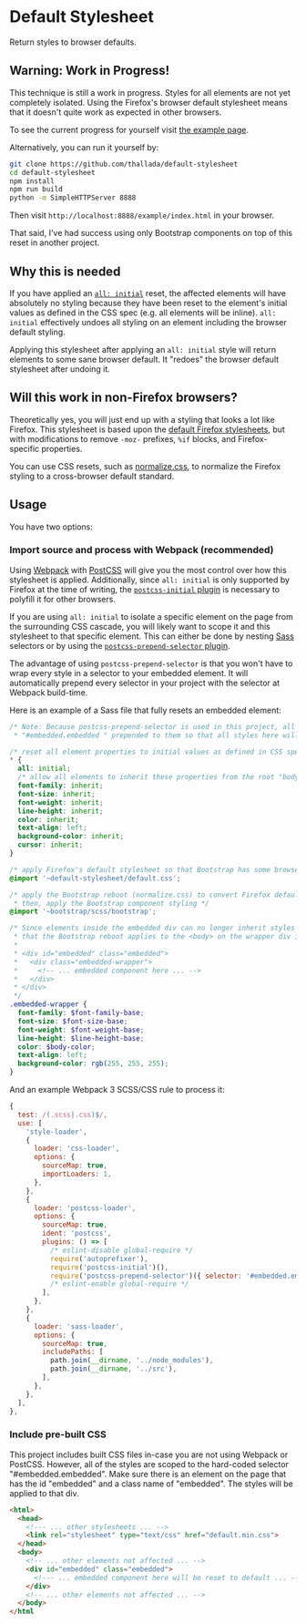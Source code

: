 # Default Stylesheet

Return styles to browser defaults.

## Warning: Work in Progress!

This technique is still a work in progress. Styles for all elements are not yet
completely isolated. Using the Firefox's browser default stylesheet means that
it doesn't quite work as expected in other browsers.

To see the current progress for yourself visit [the example
page](https://thallada.github.io/default-stylesheet/example/index.html).

Alternatively, you can run it yourself by:

```bash
git clone https://github.com/thallada/default-stylesheet
cd default-stylesheet
npm install
npm run build
python -m SimpleHTTPServer 8888
```

Then visit `http://localhost:8888/example/index.html` in your browser.

That said, I've had success using only Bootstrap components on top of this reset
in another project.

## Why this is needed

If you have applied an [`all:
initial`](https://developer.mozilla.org/en-US/docs/Web/CSS/all) reset, the
affected elements will have absolutely no styling because they have been reset
to the element's initial values as defined in the CSS spec (e.g. all elements
will be inline). `all: initial` effectively undoes all styling on an element
including the browser default styling.

Applying this stylesheet after applying an `all: initial` style will return
elements to some sane browser default. It "redoes" the browser default
stylesheet after undoing it.

## Will this work in non-Firefox browsers?

Theoretically yes, you will just end up with a styling that looks a lot like
Firefox. This stylesheet is based upon the [default Firefox
stylesheets](https://dxr.mozilla.org/mozilla-central/source/layout/style/res),
but with modifications to remove `-moz-` prefixes, `%if` blocks, and
Firefox-specific properties.

You can use CSS resets, such as
[normalize.css](https://necolas.github.io/normalize.css/), to normalize the
Firefox styling to a cross-browser default standard.

## Usage

You have two options:

### Import source and process with Webpack (recommended)

Using [Webpack](https://webpack.js.org/) with [PostCSS](http://postcss.org/)
will give you the most control over how this stylesheet is applied.
Additionally, since `all: initial` is only supported by Firefox at the time of
writing, the [`postcss-initial`
plugin](https://github.com/maximkoretskiy/postcss-initial) is necessary to
polyfill it for other browsers.

If you are using `all: initial` to isolate a specific element on the page from
the surrounding CSS cascade, you will likely want to scope it and this
stylesheet to that specific element. This can either be done by nesting
[Sass](https://sass-lang.com/) selectors or by using the
[`postcss-prepend-selector`
plugin](https://www.npmjs.com/package/postcss-prepend-selector).

The advantage of using `postcss-prepend-selector` is that you won't have to wrap
every style in a selector to your embedded element. It will automatically
prepend every selector in your project with the selector at Webpack build-time.

Here is an example of a Sass file that fully resets an embedded element:

```scss
/* Note: Because postcss-prepend-selector is used in this project, all selectors defined in any CSS/SCSS file will have
 * "#embedded.embedded " prepended to them so that all styles here will be scoped to *only* the root div. */

/* reset all element properties to initial values as defined in CSS spec (*not* browser defaults) */
* {
  all: initial;
  /* allow all elements to inherit these properties from the root "body" div */
  font-family: inherit;
  font-size: inherit;
  font-weight: inherit;
  line-height: inherit;
  color: inherit;
  text-align: left;
  background-color: inherit;
  cursor: inherit;
}

/* apply Firefox's default stylesheet so that Bootstrap has some browser-like styling to work with */
@import '~default-stylesheet/default.css';

/* apply the Bootstrap reboot (normalize.css) to convert Firefox default styling to some cross-browser baseline
 * then, apply the Bootstrap component styling */
@import '~bootstrap/scss/bootstrap';

/* Since elements inside the embedded div can no longer inherit styles set on the <body>, we will apply the styles
 * that the Bootstrap reboot applies to the <body> on the wrapper div instead, which containing elements can inherit.
 *
 * <div id="embedded" class="embedded">
 *   <div class="embedded-wrapper">
 *     <!-- ... embedded component here ... -->
 *   </div>
 * </div>
 */
.embedded-wrapper {
  font-family: $font-family-base;
  font-size: $font-size-base;
  font-weight: $font-weight-base;
  line-height: $line-height-base;
  color: $body-color;
  text-align: left;
  background-color: rgb(255, 255, 255);
}
```

And an example Webpack 3 SCSS/CSS rule to process it:

```javascript
{
  test: /(.scss|.css)$/,
  use: [
    'style-loader',
    {
      loader: 'css-loader',
      options: {
        sourceMap: true,
        importLoaders: 1,
      },
    },
    {
      loader: 'postcss-loader',
      options: {
        sourceMap: true,
        ident: 'postcss',
        plugins: () => [
          /* eslint-disable global-require */
          require('autoprefixer'),
          require('postcss-initial')(),
          require('postcss-prepend-selector')({ selector: '#embedded.embedded ' }),
          /* eslint-enable global-require */
        ],
      },
    },
    {
      loader: 'sass-loader',
      options: {
        sourceMap: true,
        includePaths: [
          path.join(__dirname, '../node_modules'),
          path.join(__dirname, '../src'),
        ],
      },
    },
  ],
},
```

### Include pre-built CSS

This project includes built CSS files in-case you are not using Webpack or
PostCSS. However, all of the styles are scoped to the hard-coded selector
"#embedded.embedded". Make sure there is an element on the page that has the id
"embedded" and a class name of "embedded". The styles will be applied to that
div.

```html
<html>
  <head>
    <!--- ... other stylesheets ... -->
    <link rel="stylesheet" type="text/css" href="default.min.css">
  </head>
  <body>
    <!-- ... other elements not affected ... -->
    <div id="embedded" class="embedded">
      <!--- ... embedded component here will be reset to default ... -->
    </div>
    <!-- ... other elements not affected ... -->
  </body>
</html
```
